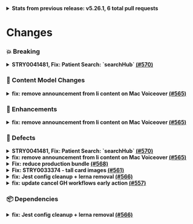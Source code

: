 <details><summary><strong>Stats from previous release: v5.26.1, 6 total pull requests</strong></summary><p>

**Compare**: https://github.com/UWHealth/website/compare/v5.26.1...v5.29.0<br/>**Changed Files:** 35<br/>**New Lines:** 851<br/>**Deleted Lines:** 4472<br/>**Changed Lines:** 5323</p></details>

# Changes

### 💥 Breaking

<details><summary><strong>STRY0041481, Fix: Patient Search: `searchHub` <a href="https://github.com/UWHealth/website/pull/570">(#570)</a></strong></summary><p>

Started by: @christopher-theagen<br/>Approvers: @cmatthews-uwhealth, @Cleecanth<br/></p><blockquote><details><summary>ℹ PR Details</summary>

# PR Details

## Description

Fixes bug introduced in [530](https://github.com/UWHealth/website/pull/530/commits/eb542ca240f99ab951797c2c0a4699897aea56e1#diff-985492fc4a41609ca611ea83e01a690904f63e4222d532db183f5b9d14931624R773) that set `searchHub` in the search request params (action), the result of which led searches on `patient.uwhealth.org` to use the fallback `searchHub` value "uwh-global" instead of necessary "patient-uwhealth-org". The `searchHub` value is used in Coveo `pipeline` config, which then in turn sets which sources to pull results from.

### Task(s)

- [STRY0041481](https://uwhealth.service-now.com/nav_to.do?uri=rm_story.do?sys_id=739abe3b8787f510af2e8626cebb355f%26sysparm_view=scrum)

### Documentation

- ~~[Document name here (Inline documentation format)](https://github.com/UWHealth/website/blob/NAME_OF_BRANCH/common/uwhealth-component-library/src/components/_docs/________.md)~~
- ~~[Document name here (Knowledgebase documentation format)](https://uwhealth.atlassian.net/wiki/spaces/MRTK/parent_document/child_document)~~

### Change(s)

- fix(`searchActions`): `UPDATE_PARAMS` now checking `isPatient` before setting `searchHub` (https://github.com/UWHealth/website/pull/570/commits/fe51851268e68bd499438bc1b2e2db8fd58d26e9)

### Change(s) from CR / QA

- Pending

## Testing

### How to test

- [/patient-search (deploy-preview)](https://deploy-preview-570.patient.uwh-content.dev/patient-search) should _not_ show non-patient results (like that of [PRD](https://patient.uwhealth.org/patient-search).
- Query suggestion requests on FAD & global using the "Providers" tab should yet set the `pipeline` key to a value of `uwh-providers`.
- Other searches and query suggestion searches should function as expected.

#### Contentful space

- [`master`](https://app.contentful.com/spaces/4yx69hifndy8/home/)

#### ~~Content model changes~~

| Content Model | Field name  | Type   | Change(s) |
| ------------- | ----------- | ------ | --------- |
| {modelName}   | {fieldName} | {type} | {changes} |

#### Preview URLs

- [uwhealth.org Netlify Preview #570](https://deploy-preview-570.uwh-content.dev/)
- [patient.uwhealth.org Netlify Preview #570](https://deploy-preview-570.patient.uwh-content.dev/)
- [patient-external-content Netlify Preview #570](https://deploy-preview-570.patient-ext.uwh-content.dev/)

#### Screenshot(s)

## PR Task list

- [X] Fill out all sections
- [x] Check SonarCloud Code Analysis
- [x] Add GitHub labels
- [x] Request reviewers
- [x] Send to QA for testing
</blockquote></details></details>

### 🧬 Content Model Changes

<details><summary><strong>fix: remove announcement from li content on Mac Voiceover <a href="https://github.com/UWHealth/website/pull/565">(#565)</a></strong></summary><p>

Started by: @da-uwhealth<br/>Approvers: @christopher-theagen<br/></p><blockquote><details><summary>ℹ PR Details</summary>

# PR Details
This PR is to fix a small defect that occurs for Mac users when they use the Voiceover (accessibility) program. CSS field "content" allows for alt text which can be overridden using a slash, and then followed by whatever text you want. 

## Description
This defect was discovered during manual testing, and this fix should not affect other voice over programs, but should instead reinforce the behaviour that they should not announce the content of the list tag, but instead should either ignore the bullet entirely or announce the word "Bullet". 

### Task(s)

- [STRY0041150](https://uwhealth.service-now.com/rm_story.do?sys_id=a0239ad4878fb550af2e8626cebb35f8&sysparm_view=&sysparm_time=1701880408282)

### Documentation
![image](https://github.com/UWHealth/website/assets/147553266/31e0749d-48c3-4757-a262-acb0d038d123)

### Change(s)
- RichTextParser.module.css


### Change(s) from CR / QA

- Pending

## Testing

### How to test
**This bug is only for the VoiceOver program as part of iOS, so testing should be done on an iOS device. **
- Navigate to the deploy preview, and utilise any page that has a benzene ring as a list bullet point, an example page is [allergy-asthma-immunology](https://deploy-preview-565.uwh-content.dev/services/allergy-asthma-immunology) but there are other pages as well. 
- Open the VoiceOver program, and navigate down the page until you get to the benzene ring list, once VoiceOver reads the list it should say "Bullet List Start {content}"


#### Contentful space

- [`master`](https://app.contentful.com/spaces/4yx69hifndy8/home/)

#### Content model changes

#### Preview URLs

- [uwhealth.org Netlify Preview #565](https://deploy-preview-565.uwh-content.dev/)
- [patient.uwhealth.org Netlify Preview #565](https://deploy-preview-565.patient.uwh-content.dev/)
- [patient-external-content Netlify Preview #5]65(https://deploy-preview-565.patient-ext.uwh-content.dev/)

#### Screenshot(s)

## PR Task list

- [x] Fill out all sections
- [x] Check SonarCloud Code Analysis
- [x] Add GitHub labels
- [x] Request reviewers
- [ ] Send to QA for testing
</blockquote></details></details>

### 🚀 Enhancements

<details><summary><strong>fix: remove announcement from li content on Mac Voiceover <a href="https://github.com/UWHealth/website/pull/565">(#565)</a></strong></summary><p>

Started by: @da-uwhealth<br/>Approvers: @christopher-theagen<br/></p><blockquote><details><summary>ℹ PR Details</summary>

# PR Details
This PR is to fix a small defect that occurs for Mac users when they use the Voiceover (accessibility) program. CSS field "content" allows for alt text which can be overridden using a slash, and then followed by whatever text you want. 

## Description
This defect was discovered during manual testing, and this fix should not affect other voice over programs, but should instead reinforce the behaviour that they should not announce the content of the list tag, but instead should either ignore the bullet entirely or announce the word "Bullet". 

### Task(s)

- [STRY0041150](https://uwhealth.service-now.com/rm_story.do?sys_id=a0239ad4878fb550af2e8626cebb35f8&sysparm_view=&sysparm_time=1701880408282)

### Documentation
![image](https://github.com/UWHealth/website/assets/147553266/31e0749d-48c3-4757-a262-acb0d038d123)

### Change(s)
- RichTextParser.module.css


### Change(s) from CR / QA

- Pending

## Testing

### How to test
**This bug is only for the VoiceOver program as part of iOS, so testing should be done on an iOS device. **
- Navigate to the deploy preview, and utilise any page that has a benzene ring as a list bullet point, an example page is [allergy-asthma-immunology](https://deploy-preview-565.uwh-content.dev/services/allergy-asthma-immunology) but there are other pages as well. 
- Open the VoiceOver program, and navigate down the page until you get to the benzene ring list, once VoiceOver reads the list it should say "Bullet List Start {content}"


#### Contentful space

- [`master`](https://app.contentful.com/spaces/4yx69hifndy8/home/)

#### Content model changes

#### Preview URLs

- [uwhealth.org Netlify Preview #565](https://deploy-preview-565.uwh-content.dev/)
- [patient.uwhealth.org Netlify Preview #565](https://deploy-preview-565.patient.uwh-content.dev/)
- [patient-external-content Netlify Preview #5]65(https://deploy-preview-565.patient-ext.uwh-content.dev/)

#### Screenshot(s)

## PR Task list

- [x] Fill out all sections
- [x] Check SonarCloud Code Analysis
- [x] Add GitHub labels
- [x] Request reviewers
- [ ] Send to QA for testing
</blockquote></details></details>

### 🐛 Defects

<details><summary><strong>STRY0041481, Fix: Patient Search: `searchHub` <a href="https://github.com/UWHealth/website/pull/570">(#570)</a></strong></summary><p>

Started by: @christopher-theagen<br/>Approvers: @cmatthews-uwhealth, @Cleecanth<br/></p><blockquote><details><summary>ℹ PR Details</summary>

# PR Details

## Description

Fixes bug introduced in [530](https://github.com/UWHealth/website/pull/530/commits/eb542ca240f99ab951797c2c0a4699897aea56e1#diff-985492fc4a41609ca611ea83e01a690904f63e4222d532db183f5b9d14931624R773) that set `searchHub` in the search request params (action), the result of which led searches on `patient.uwhealth.org` to use the fallback `searchHub` value "uwh-global" instead of necessary "patient-uwhealth-org". The `searchHub` value is used in Coveo `pipeline` config, which then in turn sets which sources to pull results from.

### Task(s)

- [STRY0041481](https://uwhealth.service-now.com/nav_to.do?uri=rm_story.do?sys_id=739abe3b8787f510af2e8626cebb355f%26sysparm_view=scrum)

### Documentation

- ~~[Document name here (Inline documentation format)](https://github.com/UWHealth/website/blob/NAME_OF_BRANCH/common/uwhealth-component-library/src/components/_docs/________.md)~~
- ~~[Document name here (Knowledgebase documentation format)](https://uwhealth.atlassian.net/wiki/spaces/MRTK/parent_document/child_document)~~

### Change(s)

- fix(`searchActions`): `UPDATE_PARAMS` now checking `isPatient` before setting `searchHub` (https://github.com/UWHealth/website/pull/570/commits/fe51851268e68bd499438bc1b2e2db8fd58d26e9)

### Change(s) from CR / QA

- Pending

## Testing

### How to test

- [/patient-search (deploy-preview)](https://deploy-preview-570.patient.uwh-content.dev/patient-search) should _not_ show non-patient results (like that of [PRD](https://patient.uwhealth.org/patient-search).
- Query suggestion requests on FAD & global using the "Providers" tab should yet set the `pipeline` key to a value of `uwh-providers`.
- Other searches and query suggestion searches should function as expected.

#### Contentful space

- [`master`](https://app.contentful.com/spaces/4yx69hifndy8/home/)

#### ~~Content model changes~~

| Content Model | Field name  | Type   | Change(s) |
| ------------- | ----------- | ------ | --------- |
| {modelName}   | {fieldName} | {type} | {changes} |

#### Preview URLs

- [uwhealth.org Netlify Preview #570](https://deploy-preview-570.uwh-content.dev/)
- [patient.uwhealth.org Netlify Preview #570](https://deploy-preview-570.patient.uwh-content.dev/)
- [patient-external-content Netlify Preview #570](https://deploy-preview-570.patient-ext.uwh-content.dev/)

#### Screenshot(s)

## PR Task list

- [X] Fill out all sections
- [x] Check SonarCloud Code Analysis
- [x] Add GitHub labels
- [x] Request reviewers
- [x] Send to QA for testing
</blockquote></details></details>
<details><summary><strong>fix: remove announcement from li content on Mac Voiceover <a href="https://github.com/UWHealth/website/pull/565">(#565)</a></strong></summary><p>

Started by: @da-uwhealth<br/>Approvers: @christopher-theagen<br/></p><blockquote><details><summary>ℹ PR Details</summary>

# PR Details
This PR is to fix a small defect that occurs for Mac users when they use the Voiceover (accessibility) program. CSS field "content" allows for alt text which can be overridden using a slash, and then followed by whatever text you want. 

## Description
This defect was discovered during manual testing, and this fix should not affect other voice over programs, but should instead reinforce the behaviour that they should not announce the content of the list tag, but instead should either ignore the bullet entirely or announce the word "Bullet". 

### Task(s)

- [STRY0041150](https://uwhealth.service-now.com/rm_story.do?sys_id=a0239ad4878fb550af2e8626cebb35f8&sysparm_view=&sysparm_time=1701880408282)

### Documentation
![image](https://github.com/UWHealth/website/assets/147553266/31e0749d-48c3-4757-a262-acb0d038d123)

### Change(s)
- RichTextParser.module.css


### Change(s) from CR / QA

- Pending

## Testing

### How to test
**This bug is only for the VoiceOver program as part of iOS, so testing should be done on an iOS device. **
- Navigate to the deploy preview, and utilise any page that has a benzene ring as a list bullet point, an example page is [allergy-asthma-immunology](https://deploy-preview-565.uwh-content.dev/services/allergy-asthma-immunology) but there are other pages as well. 
- Open the VoiceOver program, and navigate down the page until you get to the benzene ring list, once VoiceOver reads the list it should say "Bullet List Start {content}"


#### Contentful space

- [`master`](https://app.contentful.com/spaces/4yx69hifndy8/home/)

#### Content model changes

#### Preview URLs

- [uwhealth.org Netlify Preview #565](https://deploy-preview-565.uwh-content.dev/)
- [patient.uwhealth.org Netlify Preview #565](https://deploy-preview-565.patient.uwh-content.dev/)
- [patient-external-content Netlify Preview #5]65(https://deploy-preview-565.patient-ext.uwh-content.dev/)

#### Screenshot(s)

## PR Task list

- [x] Fill out all sections
- [x] Check SonarCloud Code Analysis
- [x] Add GitHub labels
- [x] Request reviewers
- [ ] Send to QA for testing
</blockquote></details></details>
<details><summary><strong>Fix: reduce production bundle <a href="https://github.com/UWHealth/website/pull/568">(#568)</a></strong></summary><p>

Started by: @Cleecanth<br/>Approvers: @cmatthews-uwhealth<br/></p><blockquote><details><summary>ℹ PR Details</summary>

# PR Details

## Description

Fixes the 1MB size increase caused by #508 

#### Preview URLs

- [uwhealth.org Netlify Preview #0000](https://deploy-preview-0000.uwh-content.dev/)
- [patient.uwhealth.org Netlify Preview #0000](https://deploy-preview-0000.patient.uwh-content.dev/)
- [patient-external-content Netlify Preview #0000](https://deploy-preview-0000.patient-ext.uwh-content.dev/)

#### Screenshot(s)

##### Deploy file sizes
**Before:**
![image](https://github.com/UWHealth/website/assets/1230957/6c1a7670-1766-4946-94f6-52620569a2ff)

**After this PR:**
![image](https://github.com/UWHealth/website/assets/1230957/d7f3e01d-919c-4c5b-9d81-2226bb490d3a)


## PR Task list

- [x] Fill out all sections
- [x] Check SonarCloud Code Analysis
- [x] Add GitHub labels
- [x] Request reviewers
- [x] Send to QA for testing
</blockquote></details></details>
<details><summary><strong>Fix: STRY0033374 - tall card images <a href="https://github.com/UWHealth/website/pull/561">(#561)</a></strong></summary><p>

Started by: @Cleecanth<br/>Approvers: @christopher-theagen<br/></p><blockquote><details><summary>ℹ PR Details</summary>

# PR Details

## Description

Essentially makes tall card images act the way they always should have. Removes the unnecessary double-crop that made them virtually impossible to use. 

This will change how these types of cards layout on a page — which would ordinarily constitute a major change — but since their display was so crazy, they are very rarely used on the site. This will mostly affect the [Senior leadership](https://www.uwhealth.org/about-us/uw-health-executive-leadership) pages.

### Task(s)

- [STRY0033374](https://uwhealth.service-now.com/nav_to.do?uri=rm_story.do?sys_id=STRY0033374%26sysparm_view=scrum)


### Change(s)

- Removes max height from "tall" card images and enforces the aspect ratio at the image level.
- Fixes buttons in cards from overflowing their container (see [cancer](https://www.uwhealth.org/services/cancer))
- Fixes an "undefined" class that shows up in card groups.

### Change(s) from CR / QA

- Pending

## Testing

### How to test

- Compare the cards in the first section of [cancer PRD](https://www.uwhealth.org/services/cancer) to [cancer dev](https://deploy-preview-561.uwh-content.dev/services/cancer) to make sure the images and cards behave correctly.
- Compare the cards for leadership: [PRD](https://www.uwhealth.org/about-us/uw-health-executive-leadership) vs [Dev](https://deploy-preview-561.uwh-content.dev/about-us/uw-health-executive-leadership)

#### Contentful space

- [`master`](https://app.contentful.com/spaces/4yx69hifndy8/home/)

#### Preview URLs

- [uwhealth.org Netlify Preview #561](https://deploy-preview-561.uwh-content.dev/)
- [patient.uwhealth.org Netlify Preview #561](https://deploy-preview-561.patient.uwh-content.dev/)
- [patient-external-content Netlify Preview #561](https://deploy-preview-561.patient-ext.uwh-content.dev/)

#### Screenshot(s)
Before:
![image](https://github.com/UWHealth/website/assets/1230957/5dd8f7ab-85a2-4694-b0d1-ac43f68a2664)
![image](https://github.com/UWHealth/website/assets/1230957/7ebfc297-3f4b-4615-bf30-1a63ff6f3a2a)

After:
![image](https://github.com/UWHealth/website/assets/1230957/60998033-6d7f-4569-b817-92b6ec3377f0)
![image](https://github.com/UWHealth/website/assets/1230957/53ddabc0-3424-4ccd-8366-d392b752160b)


## PR Task list

- [x] Fill out all sections
- [x] Check SonarCloud Code Analysis
- [x] Add GitHub labels
- [x] Request reviewers
- [x] Send to QA for testing
</blockquote></details></details>
<details><summary><strong>fix: Jest config cleanup + lerna removal <a href="https://github.com/UWHealth/website/pull/566">(#566)</a></strong></summary><p>

Started by: @moop-moop<br/>Approvers: @da-uwhealth, @david-pulkowski, @christopher-theagen, @JasonRitthaler, @Cleecanth, @cmatthews-uwhealth<br/></p><blockquote><details><summary>ℹ PR Details</summary>

# PR Details

## Description

Updating jest configurations to do the following:
- same `jest` version of `29` for all of monorepo, updated in the monorepo root
- jest configurations inherited from a base configuration
- jest itself is only used to run all tests in all packages in monorepo from root, lerna not needed
- each package has its own jest configuration file, with special configurations as needed.
- jest run from the mono repo root creates all the combined coverage and test reports, no extra scripts needed.
- jest configuration at the root of monorepo include a memory configuration "hack" provided by jest to counteract a Node memory leak with testing.
- build-tools tests are properly included in the coverage report and reporting
- Confirmed test running changes also work on Windows native.

Fix: a GH Actions workflow logic bug was fixed to allow proper workflow cancelling logic

Chore: lerna, nyc, pm2 libraries were able to be removed.

### Task(s)

- [STRY0040849](https://uwhealth.service-now.com/nav_to.do?uri=rm_story.do?sys_id=42384dbd8772b9d0af2e8626cebb35fd%26sysparm_view=scrum)

### Documentation

There were minimal changes to the names of npm scripts. Simplification mostly, as options were moved to proper configuration files.

## Testing

### How to test

Needs local testing of jest on Windows if necessary. Including jest watch type functionality.

## PR Task list

- [x] Fill out all sections
- [x] Check SonarCloud Code Analysis
- [x] Add GitHub labels
- [x] Request reviewers
- [ ] Send to QA for testing</blockquote></details></details>
<details><summary><strong>fix: update cancel GH workflows early action <a href="https://github.com/UWHealth/website/pull/557">(#557)</a></strong></summary><p>

Started by: @moop-moop<br/>Approvers: @david-pulkowski<br/></p><blockquote><details><summary>ℹ PR Details</summary>

# PR Details

## Description

bug: fixing a little logic error in the cancel job early github composite action. The bug causes push events to get cancelled early.
bug: updated VRT screenshots to match updated consistency.

## Testing

### How to test

When the push to development branch occurs after merge, the Code Quality tests should still all run.

## PR Task list

- [x] Fill out all sections
- [x] Check SonarCloud Code Analysis
- [x] Add GitHub labels
- [x] Request reviewers
- [ ] Send to QA for testing
</blockquote></details></details>

### 📦 Dependencies

<details><summary><strong>fix: Jest config cleanup + lerna removal <a href="https://github.com/UWHealth/website/pull/566">(#566)</a></strong></summary><p>

Started by: @moop-moop<br/>Approvers: @da-uwhealth, @david-pulkowski, @christopher-theagen, @JasonRitthaler, @Cleecanth, @cmatthews-uwhealth<br/></p><blockquote><details><summary>ℹ PR Details</summary>

# PR Details

## Description

Updating jest configurations to do the following:
- same `jest` version of `29` for all of monorepo, updated in the monorepo root
- jest configurations inherited from a base configuration
- jest itself is only used to run all tests in all packages in monorepo from root, lerna not needed
- each package has its own jest configuration file, with special configurations as needed.
- jest run from the mono repo root creates all the combined coverage and test reports, no extra scripts needed.
- jest configuration at the root of monorepo include a memory configuration "hack" provided by jest to counteract a Node memory leak with testing.
- build-tools tests are properly included in the coverage report and reporting
- Confirmed test running changes also work on Windows native.

Fix: a GH Actions workflow logic bug was fixed to allow proper workflow cancelling logic

Chore: lerna, nyc, pm2 libraries were able to be removed.

### Task(s)

- [STRY0040849](https://uwhealth.service-now.com/nav_to.do?uri=rm_story.do?sys_id=42384dbd8772b9d0af2e8626cebb35fd%26sysparm_view=scrum)

### Documentation

There were minimal changes to the names of npm scripts. Simplification mostly, as options were moved to proper configuration files.

## Testing

### How to test

Needs local testing of jest on Windows if necessary. Including jest watch type functionality.

## PR Task list

- [x] Fill out all sections
- [x] Check SonarCloud Code Analysis
- [x] Add GitHub labels
- [x] Request reviewers
- [ ] Send to QA for testing</blockquote></details></details>

